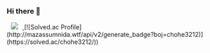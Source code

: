 ### Hi there 👋

<!--
**chohe3212/chohe3212** is a ✨ _special_ ✨ repository because its `README.md` (this file) appears on your GitHub profile.

Here are some ideas to get you started:

- 🔭 I’m currently working on ...
- 🌱 I’m currently learning ...
- 👯 I’m looking to collaborate on ...
- 🤔 I’m looking for help with ...
- 💬 Ask me about ...
- 📫 How to reach me: ...
- 😄 Pronouns: ...
- ⚡ Fun fact: ...
-->
<a href="https://www.instagram.com/gydms0320/">
    <img 
        src="http://img.shields.io/badge/-222222?style=flat&logo=Instagram&link=https://www.instagram.com/gydms0320/"
        style="height : auto; margin-left : 10px; margin-right : 10px;"/>
</a>
[![Solved.ac Profile](http://mazassumnida.wtf/api/v2/generate_badge?boj=chohe3212)](https://solved.ac/chohe3212/))
